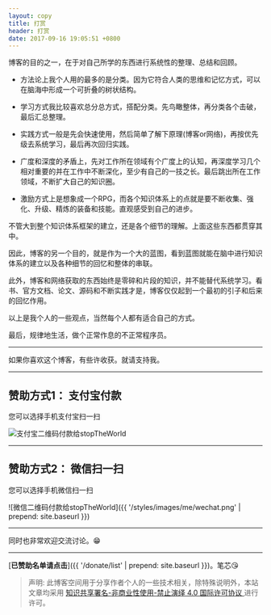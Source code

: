 ```yaml
---
layout: copy
title: 打赏
header: 打赏
date: 2017-09-16 19:05:51 +0800
---
```


博客的目的之一，在于对自己所学的东西进行系统性的整理、总结和回顾。

+ 方法论上我个人用的最多的是分类。因为它符合人类的思维和记忆方式，可以在脑海中形成一个可折叠的树状结构。

+ 学习方式我比较喜欢总分总方式，搭配分类。先鸟瞰整体，再分类各个击破，最后汇总整理。

+ 实践方式一般是先会快速使用，然后简单了解下原理(博客or网络)，再按优先级去系统学习，最后再次回归实践。

+ 广度和深度的矛盾上，先对工作所在领域有个广度上的认知，再深度学习几个相对重要的并在工作中不断深化，至少有自己的一技之长。最后跳出所在工作领域，不断扩大自己的知识圈。

+ 激励方式上是想象成一个RPG，而各个知识体系上的点就是要不断收集、强化、升级、精炼的装备和技能。直观感受到自己的进步。

不管大到整个知识体系框架的建立，还是各个细节的理解。上面这些东西都贯穿其中。

因此，博客的另一个目的，就是作为一个大的蓝图，看到蓝图就能在脑中进行知识体系的建立以及各种细节的回忆和整体的串联。

此外，博客和网络获取的东西始终是零碎和片段的知识，并不能替代系统学习。看书、官方文档、论文、源码和不断实践才是，博客仅仅起到一个最初的引子和后来的回忆作用。

以上是我个人的一些观点，当然每个人都有适合自己的方式。

最后，规律地生活，做个正常作息的不正常程序员。

-----------------------------------------

如果你喜欢这个博客，有些许收获。就请支持我。

-----------------------------------------

## 赞助方式1： 支付宝付款

您可以选择手机支付宝扫一扫

<img src="{{ '/styles/images/me/zhifubao.png' | prepend: site.baseurl }}" alt="支付宝二维码付款给stopTheWorld" />

-----------------------------------------

## 赞助方式2： 微信扫一扫

您可以选择手机微信扫一扫

![微信二维码付款给stopTheWorld]({{ '/styles/images/me/wechat.png' | prepend: site.baseurl }})

------------------------------------------

同时也非常欢迎交流讨论。😁

-------------------------------------------

[**已赞助名单请点击**]({{ '/donate/list' | prepend: site.baseurl }})。笔芯😘

>声明: 此博客空间用于分享作者个人的一些技术相关，除特殊说明外，本站文章均采用 <a rel="license" href="https://creativecommons.org/licenses/by-nc-nd/4.0/deed.zh"> 知识共享署名-非商业性使用-禁止演绎 4.0 国际许可协议 </a>进行许可。
